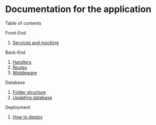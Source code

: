 # Documentation for the application

Table of contents

Front-End
1. [Services and mocking](./fe/services.md)

Back-End
1. [Handlers](./be/handlers.md)
2. [Routes](./be/routes.md)
3. [Middleware](./be/middleware.md)

Database
1. [Folder structure](./db/folders.md)
2. [Updating database](./db/update.md)

Deployment
1. [How to deploy](./deployment.md)